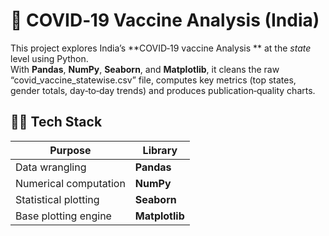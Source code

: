 # 🦠 COVID‑19 Vaccine Analysis (India)

This project explores India’s **COVID‑19 vaccine Analysis ** at the _state_ level using Python.  
With **Pandas**, **NumPy**, **Seaborn**, and **Matplotlib**, it cleans the raw “covid_vaccine_statewise.csv” file, computes key metrics (top states, gender totals, day‑to‑day trends) and produces publication‑quality charts.

## 🧑‍💻 Tech Stack

| Purpose                | Library |
|------------------------|---------|
| Data wrangling         | **Pandas** |
| Numerical computation  | **NumPy** |
| Statistical plotting   | **Seaborn** |
| Base plotting engine   | **Matplotlib** |


